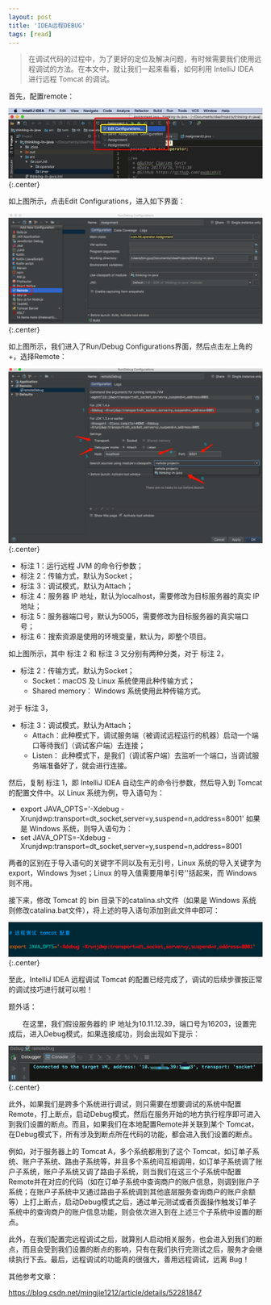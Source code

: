 ```yaml
---
layout: post
title: 'IDEA远程DEBUG'
tags: [read]
---
```


> 在调试代码的过程中，为了更好的定位及解决问题，有时候需要我们使用远程调试的方法。在本文中，就让我们一起来看看，如何利用 IntelliJ IDEA 进行远程 Tomcat 的调试。

首先，配置remote：

![1](../images/idea/20171111163857328-1560677959918.jpg){:.center}

如上图所示，点击Edit Configurations，进入如下界面：

![2](../images/idea/20171111164103227.jpg){:.center}

如上图所示，我们进入了Run/Debug Configurations界面，然后点击左上角的+，选择Remote：

![remote](../images/idea/20180103164200755.jpg){:.center}

- 标注 1：运行远程 JVM 的命令行参数；
- 标注 2：传输方式，默认为Socket；
- 标注 3：调试模式，默认为Attach；
- 标注 4：服务器 IP 地址，默认为localhost，需要修改为目标服务器的真实 IP 地址；
- 标注 5：服务器端口号，默认为5005，需要修改为目标服务器的真实端口号；
- 标注 6：搜索资源是使用的环境变量，默认为<whole project>，即整个项目。

如上图所示，其中 标注 2 和 标注 3 又分别有两种分类，对于 标注 2，

- 标注 2：传输方式，默认为Socket； 
  - Socket：macOS 及 Linux 系统使用此种传输方式；
  - Shared memory： Windows 系统使用此种传输方式。

对于 标注 3，

- 标注 3：调试模式，默认为Attach； 
  - Attach：此种模式下，调试服务端（被调试远程运行的机器）启动一个端口等待我们（调试客户端）去连接；
  - Listen： 此种模式下，是我们（调试客户端）去监听一个端口，当调试服务端准备好了，就会进行连接。

然后，复制 标注 1，即 IntelliJ IDEA 自动生产的命令行参数，然后导入到 Tomcat 的配置文件中。以 Linux 系统为例，导入语句为：

- export JAVA_OPTS='-Xdebug -Xrunjdwp:transport=dt_socket,server=y,suspend=n,address=8001'
  如果是 Windows 系统，则导入语句为：
- set JAVA_OPTS=-Xdebug -Xrunjdwp:transport=dt_socket,server=y,suspend=n,address=8001

两者的区别在于导入语句的关键字不同以及有无引号，Linux 系统的导入关键字为export，Windows 为set；Linux 的导入值需要用单引号''括起来，而 Windows 则不用。

接下来，修改 Tomcat 的 bin 目录下的catalina.sh文件（如果是 Windows 系统则修改catalina.bat文件），将上述的导入语句添加到此文件中即可：

![cata](../images/idea/20180103164534540.jpg){:.center}

至此，IntelliJ IDEA 远程调试 Tomcat 的配置已经完成了，调试的后续步骤按正常的调试技巧进行就可以啦！

题外话：

　　在这里，我们假设服务器的 IP 地址为10.11.12.39，端口号为16203，设置完成后，进入Debug模式，如果连接成功，则会出现如下提示：

![5](../images/idea/20171111170443363.jpg){:.center}

此外，如果我们是跨多个系统进行调试，则只需要在想要调试的系统中配置Remote，打上断点，启动Debug模式，然后在服务开始的地方执行程序即可进入到我们设置的断点。而且，如果我们在本地配置Remote并关联到某个 Tomcat，在Debug模式下，所有涉及到断点所在代码的功能，都会进入我们设置的断点。

例如，对于服务器上的 Tomcat A，多个系统都用到了这个 Tomcat，如订单子系统、账户子系统、路由子系统等，并且多个系统间互相调用，如订单子系统调了账户子系统，账户子系统又调了路由子系统，则当我们在这三个子系统中配置Remote并在对应的代码（如在订单子系统中查询商户的账户信息，则调到账户子系统；在账户子系统中又通过路由子系统调到其他底层服务查询商户的账户余额等）上打上断点，启动Debug模式之后，通过单元测试或者页面操作触发订单子系统中的查询商户的账户信息功能，则会依次进入到在上述三个子系统中设置的断点。

此外，在我们配置完远程调试之后，就算别人启动相关服务，也会进入到我们的断点，而且会受到我们设置的断点的影响，只有在我们执行完测试之后，服务才会继续执行下去。最后，远程调试的功能真的很强大，善用远程调试，远离 Bug！

其他参考文章：

<https://blog.csdn.net/mingjie1212/article/details/52281847>